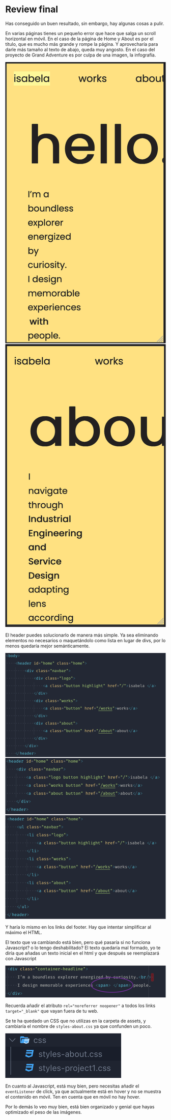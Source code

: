 # Review final

Has conseguido un buen resultado, sin embargo, hay algunas cosas a pulir.

En varias páginas tienes un pequeño error que hace que salga un scroll horizontal en móvil. En el caso de la página de Home y About es por el título, que es mucho más grande y rompe la página. Y aprovecharía para darle más tamaño al texto de abajo, queda muy angosto. En el caso del proyecto de Grand Adventure es por culpa de una imagen, la infografía.

![](./img/home.png)
![](./img/about.png)

El header puedes solucionarlo de manera más simple. Ya sea eliminando elementos no necesarios o maquetándolo como lista en lugar de divs, por lo menos quedaría mejor semánticamente.

![](./img/header.png)
![](./img/header-solucion.png)
![](./img/header-solucion-ul.png)

Y haría lo mismo en los links del footer. Hay que intentar simplificar al máximo el HTML.

El texto que va cambiando está bien, pero qué pasaría si no funciona Javascript? o lo tengo deshabilitado? El texto quedaría mal formado, yo te diría que añadas un texto inicial en el html y que después se reemplazará con Javascript

![](./img/fallback-text.png)

Recuerda añadir el atributo `rel="noreferrer noopener"` a todos los links `target="_blank"` que vayan fuera de tu web.

Se te ha quedado un CSS que no utilizas en la carpeta de assets, y cambiaría el nombre de `styles-about.css` ya que confunden un poco.

![](./img/css-files.png)

En cuanto al Javascript, está muy bien, pero necesitas añadir el `eventListener` de click, ya que actualmente está en hover y no se muestra el contenido en móvil. Ten en cuenta que en móvil no hay hover.

Por lo demás lo veo muy bien, está bien organizado y genial que hayas optimizado el peso de las imágenes.
